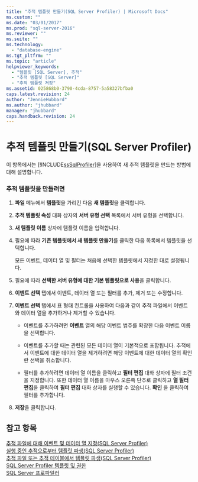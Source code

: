 ```yaml
---
title: "추적 템플릿 만들기(SQL Server Profiler) | Microsoft Docs"
ms.custom: ""
ms.date: "03/01/2017"
ms.prod: "sql-server-2016"
ms.reviewer: ""
ms.suite: ""
ms.technology: 
  - "database-engine"
ms.tgt_pltfrm: ""
ms.topic: "article"
helpviewer_keywords: 
  - "템플릿 [SQL Server], 추적"
  - "추적 템플릿 [SQL Server]"
  - "추적 템플릿 저장"
ms.assetid: 025868b0-3790-4cda-8757-5a58327bfba0
caps.latest.revision: 24
author: "JennieHubbard"
ms.author: "jhubbard"
manager: "jhubbard"
caps.handback.revision: 24
---
```

# 추적 템플릿 만들기(SQL Server Profiler)
  이 항목에서는 [!INCLUDE[ssSqlProfiler](../../includes/sssqlprofiler-md.md)]을 사용하여 새 추적 템플릿을 만드는 방법에 대해 설명합니다.  
  
### 추적 템플릿을 만들려면  
  
1.  **파일** 메뉴에서 **템플릿**을 가리킨 다음 **새 템플릿**을 클릭합니다.  
  
2.  **추적 템플릿 속성** 대화 상자의 **서버 유형 선택** 목록에서 서버 유형을 선택합니다.  
  
3.  **새 템플릿 이름** 상자에 템플릿 이름을 입력합니다.  
  
4.  필요에 따라 **기존 템플릿에서 새 템플릿 만들기**를 클릭한 다음 목록에서 템플릿을 선택합니다.  
  
     모든 이벤트, 데이터 열 및 필터는 처음에 선택한 템플릿에서 지정한 대로 설정됩니다.  
  
5.  필요에 따라 **선택한 서버 유형에 대한 기본 템플릿으로 사용**을 클릭합니다.  
  
6.  **이벤트 선택** 탭에서 이벤트, 데이터 열 또는 필터를 추가, 제거 또는 수정합니다.  
  
7.  **이벤트 선택** 탭에서 표 형태 컨트롤을 사용하여 다음과 같이 추적 파일에서 이벤트와 데이터 열을 추가하거나 제거할 수 있습니다.  
  
    -   이벤트를 추가하려면 **이벤트** 열의 해당 이벤트 범주를 확장한 다음 이벤트 이름을 선택합니다.  
  
    -   이벤트를 추가할 때는 관련된 모든 데이터 열이 기본적으로 포함됩니다. 추적에서 이벤트에 대한 데이터 열을 제거하려면 해당 이벤트에 대한 데이터 열의 확인란 선택을 취소합니다.  
  
    -   필터를 추가하려면 데이터 열 이름을 클릭하고 **필터 편집** 대화 상자에 필터 조건을 지정합니다. 또한 데이터 열 이름을 마우스 오른쪽 단추로 클릭하고 **열 필터 편집**을 클릭하여 **필터 편집** 대화 상자를 실행할 수 있습니다. **확인** 을 클릭하여 필터를 추가합니다.  
  
8.  **저장**을 클릭합니다.  
  
## 참고 항목  
 [추적 파일에 대해 이벤트 및 데이터 열 지정&#40;SQL Server Profiler&#41;](../../tools/sql-server-profiler/specify-events-and-data-columns-for-a-trace-file-sql-server-profiler.md)   
 [실행 중인 추적으로부터 템플릿 파생&#40;SQL Server Profiler&#41;](../../tools/sql-server-profiler/derive-a-template-from-a-running-trace-sql-server-profiler.md)   
 [추적 파일 또는 추적 테이블에서 템플릿 파생&#40;SQL Server Profiler&#41;](../../tools/sql-server-profiler/derive-a-template-from-a-trace-file-or-trace-table-sql-server-profiler.md)   
 [SQL Server Profiler 템플릿 및 권한](../../tools/sql-server-profiler/sql-server-profiler-templates-and-permissions.md)   
 [SQL Server 프로파일러](../../tools/sql-server-profiler/sql-server-profiler.md)  
  
  
